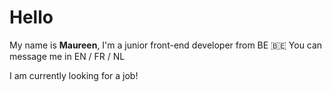 # Hello

My name is **Maureen**, I'm a junior front-end developer from BE :belgium:
You can message me in EN / FR / NL

I am currently looking for a job!
